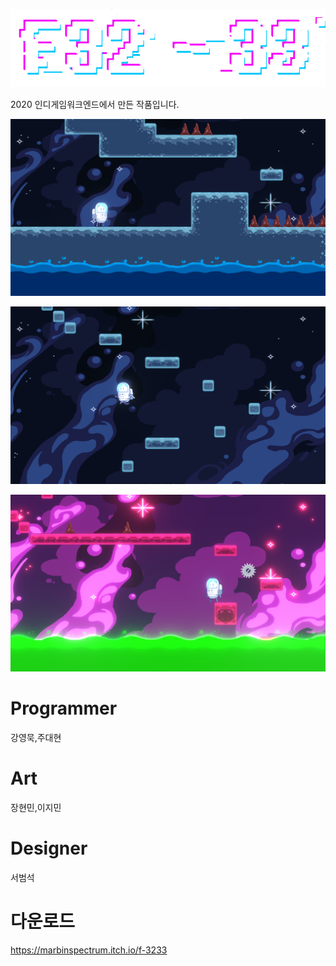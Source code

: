 ![Img4](./Img/4.png)

2020 인디게임워크엔드에서 만든 작품입니다.








![Img0](./Img/1.png)

![Img1](./Img/2.png)

![Img2](./Img/3.png)




# Programmer

강영묵,주대현



# Art

장현민,이지민



# Designer

서범석

# 다운로드

https://marbinspectrum.itch.io/f-3233
